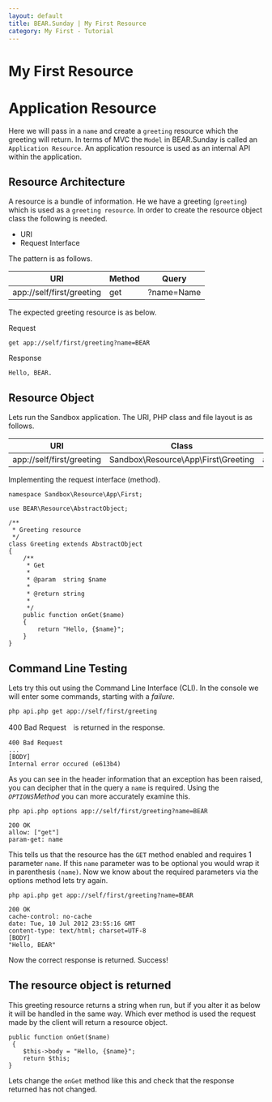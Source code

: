 ```yaml
---
layout: default
title: BEAR.Sunday | My First Resource
category: My First - Tutorial
--- 
```


# My First Resource
# Application Resource 

Here we will pass in a `name` and create a `greeting` resource which the greeting will return.
In terms of MVC the `Model` in BEAR.Sunday is called an `Application Resource`. 
An application resource is used as an internal API within the application.

## Resource Architecture 

A resource is a bundle of information. 
He we have a greeting (`greeting`) which is used as a `greeting resource`.
In order to create the resource object class the following is needed.

 * URI
 * Request Interface 

The pattern is as follows.

| URI | Method | Query |
|-----|--------|-------|
| app://self/first/greeting | get | ?name=Name |

The expected greeting resource is as below.

Request
```
get app://self/first/greeting?name=BEAR
```
Response
```
Hello, BEAR.
```

## Resource Object 

Lets run the Sandbox application. The URI, PHP class and file layout is as follows. 


| URI | Class | File |
|-----|--------|-------|
| app://self/first/greeting | Sandbox\Resource\App\First\Greeting | apps/Sandbox/Resource/App/First/Greeting.php |

Implementing the request interface (method).

```
namespace Sandbox\Resource\App\First;

use BEAR\Resource\AbstractObject;

/**
 * Greeting resource
 */
class Greeting extends AbstractObject
{
    /**
     * Get
     *
     * @param  string $name
     * 
     * @return string
     *
     */
    public function onGet($name)
    {
        return "Hello, {$name}";
    }
}
```


## Command Line Testing 

Lets try this out using the Command Line Interface (CLI). 
In the console we will enter some commands, starting with a *failure*.

```
php api.php get app://self/first/greeting
```
400 Bad Request　is returned in the response.
```
400 Bad Request
...
[BODY]
Internal error occured (e613b4)
```
As you can see in the header information that an exception has been raised, 
you can decipher that in the query a `name` is required. 
Using the *`OPTIONS`Method* you can more accurately examine this.

```
php api.php options app://self/first/greeting?name=BEAR
```

```
200 OK
allow: ["get"]
param-get: name
```

This tells us that the resource has the `GET` method enabled and requires 1 parameter `name`.
If this `name` parameter was to be optional you would wrap it in parenthesis `(name)`.
Now we know about the required parameters via the options method lets try again.
 

```
php api.php get app://self/first/greeting?name=BEAR
```
```
200 OK
cache-control: no-cache
date: Tue, 10 Jul 2012 23:55:16 GMT
content-type: text/html; charset=UTF-8
[BODY]
"Hello, BEAR"
```
Now the correct response is returned. Success!

## The resource object is returned 

This greeting resource returns a string when run, 
but if you alter it as below it will be handled in the same way.
Which ever method is used the request made by the client will return a resource object.

```
public function onGet($name)
 {
    $this->body = "Hello, {$name}";
    return $this;
}
```

Lets change the `onGet` method like this and check that the response returned has not changed.

